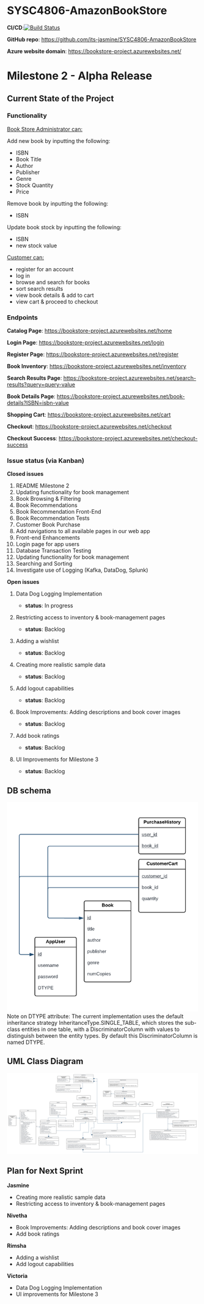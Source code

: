 # SYSC4806-AmazonBookStore

**CI/CD**:[![Build Status](https://github.com/its-jasmine/SYSC4806-AmazonBookStore/actions/workflows/maven.yml/badge.svg)](https://github.com/its-jasmine/SYSC4806-AmazonBookStore/actions)

**GitHub repo**: https://github.com/its-jasmine/SYSC4806-AmazonBookStore

**Azure website domain**: https://bookstore-project.azurewebsites.net/

# Milestone 2 - Alpha Release

## Current State of the Project

### Functionality

<ins>Book Store Administrator can:</ins>

Add new book by inputting the following:
- ISBN
- Book Title
- Author
- Publisher
- Genre
- Stock Quantity
- Price

Remove book by inputting the following:
- ISBN

Update book stock by inputting the following:
- ISBN
- new stock value

<ins>Customer can:</ins>
- register for an account
- log in
- browse and search for books
- sort search results
- view book details & add to cart 
- view cart & proceed to checkout



### Endpoints 
**Catalog Page**: https://bookstore-project.azurewebsites.net/home

**Login Page**: https://bookstore-project.azurewebsites.net/login

**Register Page**: https://bookstore-project.azurewebsites.net/register

**Book Inventory**: https://bookstore-project.azurewebsites.net/inventory

**Search Results Page**: https://bookstore-project.azurewebsites.net/search-results?query=query-value

**Book Details Page**: https://bookstore-project.azurewebsites.net/book-details?ISBN=isbn-value

**Shopping Cart**: https://bookstore-project.azurewebsites.net/cart

**Checkout**: https://bookstore-project.azurewebsites.net/checkout

**Checkout Success**: https://bookstore-project.azurewebsites.net/checkout-success



### Issue status (via Kanban) 
**Closed issues**
1. README Milestone 2
2. Updating functionality for book management
3. Book Browsing & Filtering
4. Book Recommendations
5. Book Recommendation Front-End
6. Book Recommendation Tests
7. Customer Book Purchase
8. Add navigations to all available pages in our web app
9. Front-end Enhancements
10. Login page for app users 
11. Database Transaction Testing 
12. Updating functionality for book management 
13. Searching and Sorting 
14. Investigate use of Logging (Kafka, DataDog, Splunk)


**Open issues** 
1. Data Dog Logging Implementation

   - **status**: In progress

2. Restricting access to inventory & book-management pages

   - **status**: Backlog

3. Adding a wishlist

   - **status**: Backlog

4. Creating more realistic sample data

   - **status**: Backlog

5. Add logout capabilities

   - **status**: Backlog

6. Book Improvements: Adding descriptions and book cover images

   - **status**: Backlog

7. Add book ratings

   - **status**: Backlog

8. UI Improvements for Milestone 3

   - **status**: Backlog

## DB schema
<img src="src/main/resources/diagrams/db-schema-m2.png" alt="Alt text" width="500">
Note on DTYPE attribute: The current implementation uses the default inheritance strategy InheritanceType.SINGLE_TABLE, 
which stores the sub-class entities in one table, with a DiscriminatorColumn with values to distinguish between the entity types.
By default this DiscriminatorColumn is named DTYPE. 

## UML Class Diagram
<img src="src/main/resources/diagrams/class-diagram-m2.png" alt="Alt text" width="500">


## Plan for Next Sprint
**Jasmine**
- Creating more realistic sample data
- Restricting access to inventory & book-management pages

**Nivetha**
- Book Improvements: Adding descriptions and book cover images
- Add book ratings

**Rimsha**
- Adding a wishlist
- Add logout capabilities

**Victoria**
- Data Dog Logging Implementation
- UI improvements for Milestone 3


